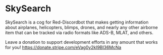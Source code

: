# SkySearch
SkySearch is a cog for Red-Discordbot that makes getting information about airplanes, helicopters, blimps, drones, and nearly any other airborne item that can be tracked via radio formats like ADS-B, MLAT, and others. 


Leave a donation to support development efforts in any amount that works for you!
https://donate.stripe.com/eVag0y2kI9BI36McNa